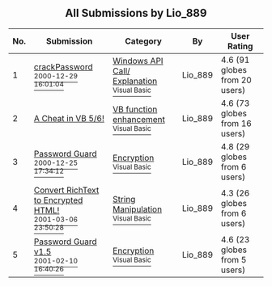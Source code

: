 ﻿<div align="center">

## All Submissions by Lio\_889

</div>

No.  | Submission | Category | By   | User Rating
---- | ---------- | -------- | ---- | -----------
1 | [crackPassword<br /><sup>2000-12-29 16:01:04</sup>](https://github.com/Planet-Source-Code/lio-889-crackpassword__1-13931) | [Windows API Call/ Explanation<br /><sup>Visual Basic</sup>](../ByCategory/windows-api-call-explanation__1-39.md) | Lio\_889 | 4.6 (91 globes from 20 users)
2 | [A Cheat in VB 5/6\!<br />](https://github.com/Planet-Source-Code/lio-889-a-cheat-in-vb-5-6__1-14930) | [VB function enhancement<br /><sup>Visual Basic</sup>](../ByCategory/vb-function-enhancement__1-25.md) | Lio\_889 | 4.6 (73 globes from 16 users)
3 | [Password Guard<br /><sup>2000-12-25 17:34:12</sup>](https://github.com/Planet-Source-Code/lio-889-password-guard__1-11617) | [Encryption<br /><sup>Visual Basic</sup>](../ByCategory/encryption__1-48.md) | Lio\_889 | 4.8 (29 globes from 6 users)
4 | [Convert RichText to Encrypted HTML\!<br /><sup>2001-03-06 23:50:28</sup>](https://github.com/Planet-Source-Code/lio-889-convert-richtext-to-encrypted-html__1-21852) | [String Manipulation<br /><sup>Visual Basic</sup>](../ByCategory/string-manipulation__1-5.md) | Lio\_889 | 4.3 (26 globes from 6 users)
5 | [Password Guard v1\.5<br /><sup>2001-02-10 16:40:26</sup>](https://github.com/Planet-Source-Code/lio-889-password-guard-v1-5__1-15179) | [Encryption<br /><sup>Visual Basic</sup>](../ByCategory/encryption__1-48.md) | Lio\_889 | 4.6 (23 globes from 5 users)
